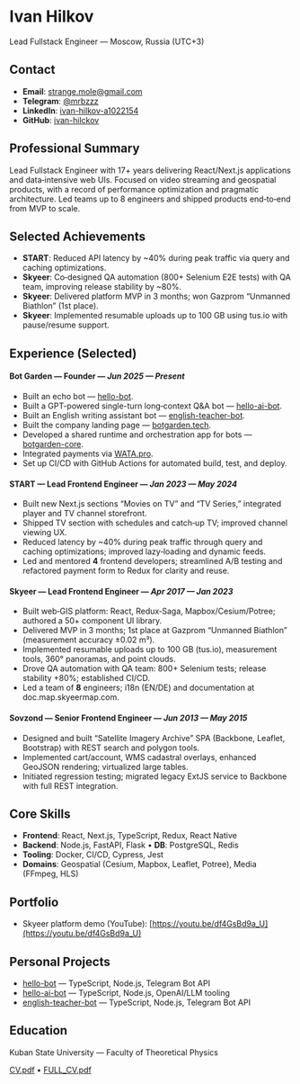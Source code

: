 # Ivan Hilkov

Lead Fullstack Engineer — Moscow, Russia (UTC+3)

## Contact

- **Email**: [strange.mole@gmail.com](mailto:strange.mole@gmail.com)
- **Telegram**: [@mrbzzz](https://t.me/mrbzzz)
- **LinkedIn**: [ivan-hilkov-a1022154](https://www.linkedin.com/in/ivan-hilkov-a1022154/)
- **GitHub**: [ivan-hilckov](https://github.com/ivan-hilckov)

## Professional Summary

Lead Fullstack Engineer with 17+ years delivering React/Next.js applications and data‑intensive web UIs. Focused on video streaming and geospatial products, with a record of performance optimization and pragmatic architecture. Led teams up to 8 engineers and shipped products end‑to‑end from MVP to scale.

## Selected Achievements

- **START**: Reduced API latency by ~40% during peak traffic via query and caching optimizations.
- **Skyeer**: Co‑designed QA automation (800+ Selenium E2E tests) with QA team, improving release stability&nbsp;by&nbsp;~80%.
- **Skyeer**: Delivered platform MVP in 3 months; won Gazprom “Unmanned Biathlon” (1st place).
- **Skyeer**: Implemented resumable uploads up to 100 GB using tus.io with pause/resume support.

## Experience (Selected)

#### **Bot Garden** — **Founder** — _Jun 2025 — Present_

- Built an echo bot — [hello-bot](https://github.com/ivan-hilckov/hello-bot).
- Built a GPT-powered single-turn long‑context Q&A bot — [hello-ai-bot](https://github.com/ivan-hilckov/hello-ai-bot).
- Built an English writing assistant bot — [english-teacher-bot](https://github.com/ivan-hilckov/english-teacher-bot).
- Built the company landing page — [botgarden.tech](https://github.com/ivan-hilckov/botgarden.tech).
- Developed a shared runtime and orchestration app for bots — [botgarden-core](https://github.com/ivan-hilckov/botgarden-core).
- Integrated payments via [WATA.pro](https://wata.pro/).
- Set up CI/CD with GitHub Actions for automated build, test, and deploy.

#### **START** — **Lead Frontend Engineer** — _Jan 2023 — May 2024_

- Built new Next.js sections “Movies on TV” and “TV Series,” integrated player and TV channel storefront.
- Shipped TV section with schedules and catch‑up TV; improved channel viewing UX.
- Reduced latency by ~40% during peak traffic through query and caching optimizations; improved lazy‑loading and dynamic feeds.
- Led and mentored **4** frontend developers; streamlined A/B testing and refactored payment form to Redux for clarity and reuse.

#### **Skyeer** — **Lead Frontend Engineer** — _Apr 2017 — Jan 2023_

- Built web‑GIS platform: React, Redux‑Saga, Mapbox/Cesium/Potree; authored a 50+ component UI library.
- Delivered MVP in 3 months; 1st place at Gazprom “Unmanned Biathlon” (measurement accuracy ±0.02 m³).
- Implemented resumable uploads up to 100 GB (tus.io), measurement tools, 360° panoramas, and point clouds.
- Drove QA automation with QA team: 800+ Selenium tests; release stability +80%; established CI/CD.
- Led a team of **8** engineers; i18n (EN/DE) and documentation at doc.map.skyeermap.com.

#### **Sovzond** — **Senior Frontend Engineer** — _Jun 2013 — May 2015_

- Designed and built “Satellite Imagery Archive” SPA (Backbone, Leaflet, Bootstrap) with REST search and polygon tools.
- Implemented cart/account, WMS cadastral overlays, enhanced GeoJSON rendering; virtualized large tables.
- Initiated regression testing; migrated legacy ExtJS service to Backbone with full REST integration.

## Core Skills

- **Frontend**: React, Next.js, TypeScript, Redux, React Native
- **Backend**: Node.js, FastAPI, Flask • **DB**: PostgreSQL, Redis
- **Tooling**: Docker, CI/CD, Cypress, Jest
- **Domains**: Geospatial (Cesium, Mapbox, Leaflet, Potree), Media (FFmpeg, HLS)

## Portfolio

- Skyeer platform demo (YouTube): [https://youtu.be/df4GsBd9a_U](https://youtu.be/df4GsBd9a_U)

## Personal Projects

- [hello-bot](https://github.com/ivan-hilckov/hello-bot) — TypeScript, Node.js, Telegram Bot API
- [hello-ai-bot](https://github.com/ivan-hilckov/hello-ai-bot) — TypeScript, Node.js, OpenAI/LLM tooling
- [english-teacher-bot](https://github.com/ivan-hilckov/english-teacher-bot) — TypeScript, Node.js, Telegram Bot API

## Education

Kuban State University — Faculty of Theoretical Physics

[CV.pdf](https://github.com/ivan-hilckov/ivan-hilckov/raw/main/CV.pdf) • [FULL_CV.pdf](https://github.com/ivan-hilckov/ivan-hilckov/raw/main/CV_FULL.pdf)
